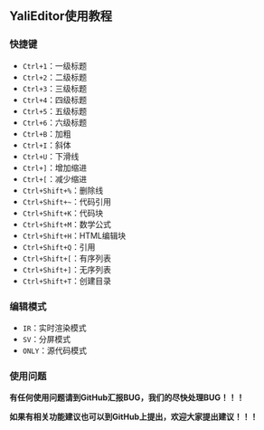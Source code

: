 ## YaliEditor使用教程


### 快捷键

- `Ctrl+1`：一级标题
- `Ctrl+2`：二级标题
- `Ctrl+3`：三级标题
- `Ctrl+4`：四级标题
- `Ctrl+5`：五级标题
- `Ctrl+6`：六级标题
- `Ctrl+B`：加粗
- `Ctrl+I`：斜体
- `Ctrl+U`：下滑线
- `Ctrl+]`：增加缩进
- `Ctrl+[`：减少缩进
- `Ctrl+Shift+%`：删除线
- `Ctrl+Shift+~`：代码引用
- `Ctrl+Shift+K`：代码块
- `Ctrl+Shift+M`：数学公式
- `Ctrl+Shift+H`：HTML编辑块
- `Ctrl+Shift+Q`：引用
- `Ctrl+Shift+[`：有序列表
- `Ctrl+Shift+]`：无序列表
- `Ctrl+Shift+T`：创建目录



### 编辑模式

- `IR`：实时渲染模式
- `SV`：分屏模式
- `ONLY`：源代码模式



### 使用问题

**有任何使用问题请到GitHub汇报BUG，我们的尽快处理BUG！！！**

**如果有相关功能建议也可以到GitHub上提出，欢迎大家提出建议！！！**

